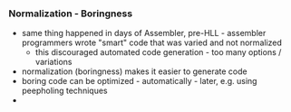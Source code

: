 ### Normalization - Boringness

- same thing happened in days of Assembler, pre-HLL - assembler programmers wrote "smart" code that was varied and not normalized
	- this discouraged automated code generation - too many options / variations
- normalization (boringness) makes it easier to generate code
- boring code can be optimized - automatically - later, e.g. using peepholing techniques
- 